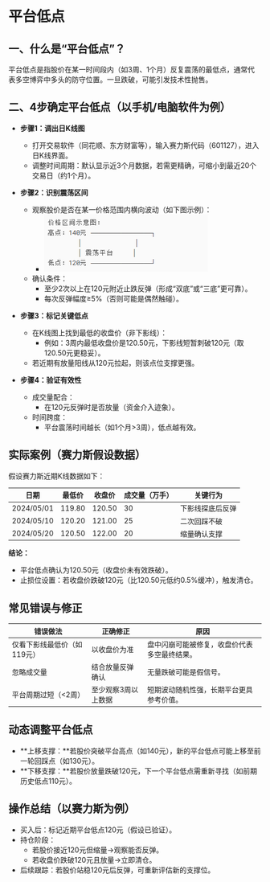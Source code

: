 # 平台低点  

## **一、什么是“平台低点”？**  
平台低点是指股价在某一时间段内（如3周、1个月）反复震荡的最低点，通常代表多空博弈中多头的防守位置。一旦跌破，可能引发技术性抛售。

## **二、4步确定平台低点（以手机/电脑软件为例）** 

- **步骤1：调出日K线图**  
  - 打开交易软件（同花顺、东方财富等），输入赛力斯代码（601127），进入日K线界面。
  - 调整时间周期：默认显示近3个月数据，若需更精确，可缩小到最近20个交易日（约1个月）。
  
- **步骤2：识别震荡区间**
  - 观察股价是否在某一价格范围内横向波动（如下图示例）：
    - ![alt text](../../images/stock/震荡区间.png)
  - 确认条件：
    - 至少2次以上在120元附近止跌反弹（形成“双底”或“三底”更可靠）。
    - 每次反弹幅度≥5%（否则可能是偶然触碰）。

- **步骤3：标记关键低点**
  - 在K线图上找到最低的收盘价（非下影线）：
    - 例如：3周内最低收盘价是120.50元，下影线短暂刺破120元（取120.50元更稳妥）。
  - 若近期有放量阳线从120元拉起，则该点位支撑更强。

- **步骤4：验证有效性**
  - 成交量配合：
    - 在120元反弹时是否放量（资金介入迹象）。
  - 时间跨度：
    - 平台震荡时间越长（如1个月>3周），低点越有效。

## 实际案例（赛力斯假设数据）
假设赛力斯近期K线数据如下：

|日期|最低价|收盘价|成交量（万手）|关键行为
|-|-|-|-|-  
|2024/05/01|119.80|120.50|30|下影线探底后反弹
|2024/05/10|120.20|121.00|25|二次回踩不破
|2024/05/20|120.50|122.00|20|缩量确认支撑

**结论：**
- 平台低点确认为120.50元（收盘价未有效跌破）。
- 止损位设置：若收盘价跌破120元（比120.50元低约0.5%缓冲），触发清仓。

## 常见错误与修正
|错误做法|正确修正|原因
|-|-|-  
|仅看下影线最低价（如119元）|以收盘价为准|盘中闪崩可能被修复，收盘价代表多空最终结果。
|忽略成交量|结合放量反弹确认|无量跌破可能是假信号。
|平台周期过短（<2周）|至少观察3周以上数据|短期波动随机性强，长期平台更具参考价值。


## 动态调整平台低点
- **上移支撑：**若股价突破平台高点（如140元），新的平台低点可能上移至前一轮回踩点（如130元）。
- **下移支撑：**若股价放量跌破120元，下一个平台低点需重新寻找（如前期历史低点110元）。

## 操作总结（以赛力斯为例）
- 买入后：标记近期平台低点120元（假设已验证）。
- 持仓阶段：
  - 若股价接近120元但缩量→观察能否反弹。
  - 若收盘价跌破120元且放量→立即清仓。
- 后续跟踪：若股价站稳120元后反弹，可重新评估新的支撑位。